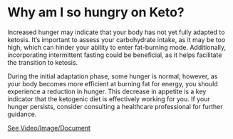 # Why am I so hungry on Keto?

Increased hunger may indicate that your body has not yet fully adapted to ketosis. It’s important to assess your carbohydrate intake, as it may be too high, which can hinder your ability to enter fat-burning mode. Additionally, incorporating intermittent fasting could be beneficial, as it helps facilitate the transition to ketosis.

During the initial adaptation phase, some hunger is normal; however, as your body becomes more efficient at burning fat for energy, you should experience a reduction in hunger. This decrease in appetite is a key indicator that the ketogenic diet is effectively working for you. If your hunger persists, consider consulting a healthcare professional for further guidance.

 [See Video/Image/Document](https://hls-player.drberg.com/asset?path=migrated-assets/cravings-and-hunger-are-not-going-away-on-keto-diet-and-fasting-do-this-drberg)